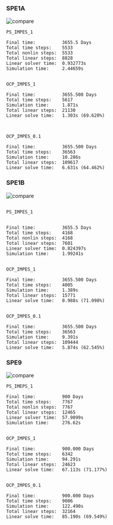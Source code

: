### SPE1A

![compare](D:\Lsz\Matlab_practice\PennSim\ReadSummary\1015\spe1a\compare.png)

```
PS_IMPES_1

Final time:          3655.5 Days
Total time steps:    5533
Total nonlin steps:  5533
Total linear steps:  8828
Linear solver time:  0.932773s
Simulation time:     2.44659s


OCP_IMPES_1

Final time:          3655.500 Days
Total time steps:    5617
Simulation time:     1.871s
Total linear steps:  21130
Linear solve time:   1.303s (69.620%)



OCP_IMPES_0.1

Final time:          3655.500 Days
Total time steps:    36563
Simulation time:     10.286s
Total linear steps:  109617
Linear solve time:   6.631s (64.462%)

```



### SPE1B

![compare](D:\Lsz\Matlab_practice\PennSim\ReadSummary\1015\spe1b\compare.png)

```

PS_IMPES_1


Final time:          3655.5 Days
Total time steps:    4168
Total nonlin steps:  4168
Total linear steps:  7601
Linear solver time:  0.824397s
Simulation time:     1.99241s


OCP_IMPES_1

Final time:          3655.500 Days
Total time steps:    4005
Simulation time:     1.389s
Total linear steps:  15771
Linear solve time:   0.988s (71.098%)


OCP_IMPES_0.1

Final time:          3655.500 Days
Total time steps:    36563
Simulation time:     9.391s
Total linear steps:  109444
Linear solve time:   5.874s (62.545%)
```



### SPE9

![compare](D:\Lsz\Matlab_practice\PennSim\ReadSummary\1015\spe9\compare.png)

```
PS_IMEPS_1

Final time:          900 Days
Total time steps:    7767
Total nonlin steps:  7767
Total linear steps:  12465
Linear solver time:  57.9099s
Simulation time:     276.62s


OCP_IMPES_1

Final time:          900.000 Days
Total time steps:    6342
Simulation time:     94.291s
Total linear steps:  24623
Linear solve time:   67.113s (71.177%)


OCP_IMPES_0.1

Final time:          900.000 Days
Total time steps:    9006
Simulation time:     122.490s
Total linear steps:  32164
Linear solve time:   85.190s (69.549%)
```

